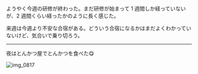 ようやく今週の研修が終わった。まだ研修が始まって 1 週間しか経っていないが、2 週間くらい経ったかのように長く感じた。

来週は今週より不安な合宿がある。どういう合宿になるかはまだよくわかっていないけど、気合いで乗り切ろう。

***

夜はとんかつ屋でとんかつを食べた:yum:

![img_0817](https://noraworld.github.io/box-bulbasaur/2018/04/img_0817.jpg)
